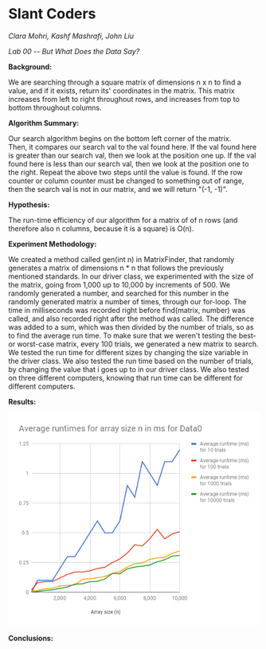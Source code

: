 # Slant Coders
*Clara Mohri, Kashf Mashrafi, John Liu*

*Lab 00 -- But What Does the Data Say?*

**Background:**


We are searching through a square matrix of dimensions n x n to find a value, and if it exists, return its' coordinates in the matrix. This matrix increases from left to right throughout rows, and increases from top to bottom throughout columns. 

**Algorithm Summary:**


Our search algorithm begins on the bottom left corner of the matrix.                                
Then, it compares our search val to the val found here. 
If the val found here is greater than our search val, then we look at the position one up. 
If the val found here is less than our search val, then we look at the position one to the right. 
Repeat the above two steps until the value is found.
If the row counter or column counter must be changed to something out of range, then the search val is not in our matrix, and we will return "(-1, -1)". 

**Hypothesis:**


The run-time efficiency of our algorithm for a matrix of of n rows (and therefore also n columns, because it is a square) is O(n).

**Experiment Methodology:**

We created a method called gen(int n) in MatrixFinder, that randomly generates a matrix of dimensions n * n that follows the previously mentioned standards. 
In our driver class, we experimented with the size of the matrix, going from 1,000 up to 10,000 by increments of 500. We randomly generated a number, and searched for this number in the randomly generated matrix a number of times, through our for-loop. The time in milliseconds was recorded right before find(matrix, number) was called, and also recorded right after the method was called. The difference was added to a sum, which was then divided by the number of trials, so as to find the average run time. 
To make sure that we weren't testing the best- or worst-case matrix, every 100 trials, we generated a new matrix to search. 
We tested the run time for different sizes by changing the size variable in the driver class. We also tested the run time based on the number of trials, by changing the value that i goes up to in our driver class.
We also tested on three different computers, knowing that run time can be different for different computers.

**Results:**

![alt text](https://github.com/mdkashf/SlantCoders/blob/master/Chart0.jpg)

**Conclusions:**
